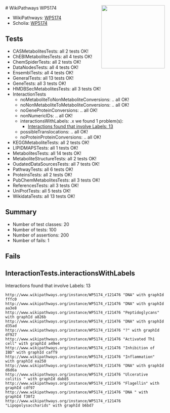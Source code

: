 <img style="float: right; width: 200px" src="https://upload.wikimedia.org/wikipedia/commons/thumb/8/83/Wplogo_with_text_500.png/640px-Wplogo_with_text_500.png" />
# WikiPathways WP5174

* WikiPathways: [WP5174](https://new.wikipathways.org/pathways/WP5174)
* Scholia: [WP5174](https://scholia.toolforge.org/wikipathways/WP5174)
## Tests
* CASMetabolitesTests: all 2 tests OK!
* ChEBIMetabolitesTests: all 4 tests OK!
* ChemSpiderTests: all 2 tests OK!
* DataNodesTests: all 4 tests OK!
* EnsemblTests: all 4 tests OK!
* GeneralTests: all 13 tests OK!
* GeneTests: all 3 tests OK!
* HMDBSecMetabolitesTests: all 3 tests OK!
* InteractionTests
    * noMetaboliteToNonMetaboliteConversions: .. all OK!
    * noNonMetaboliteToMetaboliteConversions: .. all OK!
    * noGeneProteinConversions: .. all OK!
    * nonNumericIDs: .. all OK!
    * interactionsWithLabels: .x we found 1 problem(s):
        * [Interactions found that involve Labels: 13](#fe97a8bb)
    * possibleTranslocations: .. all OK!
    * noProteinProteinConversions: .. all OK!
* KEGGMetaboliteTests: all 2 tests OK!
* LIPIDMAPSTests: all 1 tests OK!
* MetabolitesTests: all 14 tests OK!
* MetaboliteStructureTests: all 2 tests OK!
* OudatedDataSourcesTests: all 7 tests OK!
* PathwayTests: all 6 tests OK!
* ProteinsTests: all 2 tests OK!
* PubChemMetabolitesTests: all 3 tests OK!
* ReferencesTests: all 3 tests OK!
* UniProtTests: all 5 tests OK!
* WikidataTests: all 13 tests OK!


## Summary

* Number of test classes: 20
* Number of tests: 100
* Number of assertions: 200
* Number of fails: 1

## Fails

<a name="fe97a8bb" />

## InteractionTests.interactionsWithLabels

Interactions found that involve Labels: 13
```
http://www.wikipathways.org/instance/WP5174_r121476 "DNA" with graphId fffc0
http://www.wikipathways.org/instance/WP5174_r121476 "DNA" with graphId aa3e8
http://www.wikipathways.org/instance/WP5174_r121476 "Peptidoglycans" with graphId a826b
http://www.wikipathways.org/instance/WP5174_r121476 "DNA" with graphId d35ad
http://www.wikipathways.org/instance/WP5174_r121476 "?" with graphId df927
http://www.wikipathways.org/instance/WP5174_r121476 "Activated Th1 cell" with graphId a49e4
http://www.wikipathways.org/instance/WP5174_r121476 "Inhibition of IBD" with graphId caff9
http://www.wikipathways.org/instance/WP5174_r121476 "Inflammation" with graphId ea250
http://www.wikipathways.org/instance/WP5174_r121476 "DNA" with graphId d6d6a
http://www.wikipathways.org/instance/WP5174_r121476 "Ulcerative colitis " with graphId dab85
http://www.wikipathways.org/instance/WP5174_r121476 "Flagellin" with graphId cdf97
http://www.wikipathways.org/instance/WP5174_r121476 "DNA " with graphId f30f2
http://www.wikipathways.org/instance/WP5174_r121476 "Lipopolysaccharids" with graphId b6bd7
```

